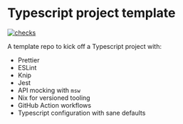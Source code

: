 # Typescript project template

[![checks](https://github.com/futtetennista/typescript-project-template/actions/workflows/checks.yml/badge.svg)](https://github.com/futtetennista/typescript-project-template/actions/workflows/checks.yml)

A template repo to kick off a Typescript project with:

* Prettier
* ESLint
* Knip
* Jest
* API mocking with `msw`
* Nix for versioned tooling
* GitHub Action workflows
* Typescript configuration with sane defaults

